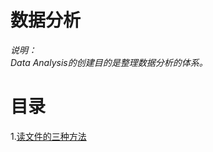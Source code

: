数据分析
===

*说明：*<br>
*Data Analysis的创建目的是整理数据分析的体系。*<br>

# 目录
1.[读文件的三种方法](https://github.com/ZHH-LIU/Data-Analysis/blob/main/%E8%AF%BB%E6%96%87%E4%BB%B6%E7%9A%84%E4%B8%89%E7%A7%8D%E6%96%B9%E6%B3%95.md#%E8%AF%BB%E6%96%87%E4%BB%B6%E7%9A%84%E4%B8%89%E7%A7%8D%E6%96%B9%E6%B3%95)
